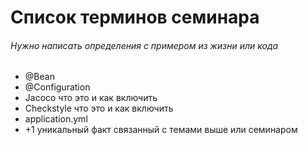 # Список терминов семинара
###### Нужно написать определения с примером из жизни или кода
- @Bean
- @Configuration
- Jacoco что это и как включить
- Checkstyle что это и как включить
- application.yml
- +1 уникальный факт связанный с темами выше или семинаром